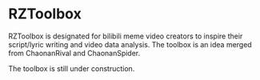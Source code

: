 # RZToolbox
RZToolbox is designated for bilibili meme video creators to inspire their script/lyric writing and video data analysis. The toolbox is an idea merged from ChaonanRival and ChaonanSpider.

The toolbox is still under construction.
